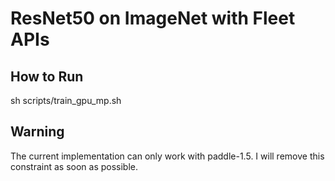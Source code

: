 # ResNet50 on ImageNet with Fleet APIs
## How to Run
sh scripts/train_gpu_mp.sh

## Warning
The current implementation can only work with paddle-1.5. I will remove this constraint as soon as possible.
